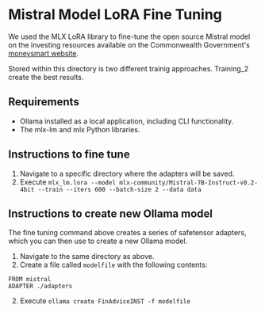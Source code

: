 # Mistral Model LoRA Fine Tuning
We used the MLX LoRA library to fine-tune the open source Mistral model on the investing resources available on the Commonwealth Government's [moneysmart website](https://moneysmart.gov.au/).

Stored within this directory is two different trainig approaches. Training_2 create the best results.

## Requirements
- Ollama installed as a local application, including CLI functionality.
- The mlx-lm and mlx Python libraries.

## Instructions to fine tune
1. Navigate to a specific directory where the adapters will be saved.
2. Execute `mlx_lm.lora --model mlx-community/Mistral-7B-Instruct-v0.2-4bit --train --iters 600 --batch-size 2 --data data`

## Instructions to create new Ollama model
The fine tuning command above creates a series of safetensor adapters, which you can then use to create a new Ollama model.
1. Navigate to the same directory as above.
2. Create a file called `modelfile` with the following contents:
```
FROM mistral
ADAPTER ./adapters
```
2. Execute `ollama create FinAdviceINST -f modelfile`